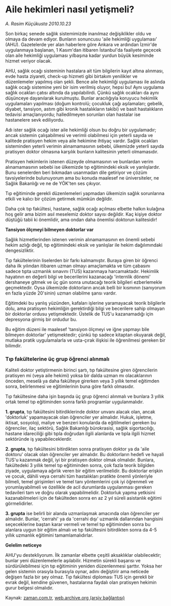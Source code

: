 # Aile hekimleri nasıl yetişmeli?

*A. Rasim Küçükusta 2010.10.23*

<td class="news-spot">
<p>Son birkaç senede sağlık sistemimizde inanılmaz değişiklikler oldu ve olmaya da devam ediyor. Bunların sonuncusu 'aile hekimliği uygulaması' (AHU). Gazetelerde yer alan haberlere göre Ankara ve ardından İzmir'de uygulanmaya başlanan, 1 Kasım'dan itibaren İstanbul'da faaliyete geçecek olan aile hekimliği uygulaması yılbaşına kadar yurdun büyük kesiminde hizmet veriyor olacak.</p>
<p><p>AHU, sağlık ocağı sisteminin hastalara ait tüm bilgilerin kayıt altına alınması, evde hasta ziyareti, check-up hizmeti gibi birtakım yenilikler ve düzenlemeler yapılmış olan şekli. Bence aile hekimliği uygulaması ile aslında sağlık ocağı sistemine yeni bir isim verilmiş oluyor, hepsi bu! Aynı uygulama sağlık ocakları çatısı altında da yapılabilirdi. Çünkü sağlık ocakları da aynı düşünceye dayanılarak kurulmuştu. Bunlar aracılığıyla koruyucu hekimlik uygulamaları yapılması (doğum kontrolü; çocukluk çağı aşılamaları; gebelik, diyabet, tansiyon, astım gibi kronik hastalıkların takibi) ve basit hastalıkların tedavisi amaçlanıyordu; halledilmeyen sorunları olan hastalar ise hastanelere sevk ediliyordu.
<p>Adı ister sağlık ocağı ister aile hekimliği olsun bu doğru bir uygulamadır; ancak sistemin çalışabilmesi ve verimli olabilmesi için yeterli sayıda ve kalitede pratisyen hekim veya aile hekimine ihtiyaç vardır. Sağlık ocakları sisteminden yeterli verimin alınamamasının sebebi, ülkemizde yeterli sayıda pratisyen doktor olmasına karşılık bunların kalitesinin yeterli olmamasıdır.
<p>Pratisyen hekimlerin istenen düzeyde olmamasının ve bunlardan verim alınamamasının sebebi ise ülkemizde tıp eğitimindeki eksik ve yanlışlardır. Bunu senelerden beri bıkmadan usanmadan dile getiriyor ve çözüm tavsiyelerinde bulunuyorum ama bu konuda maalesef ne üniversiteler, ne Sağlık Bakanlığı ve ne de YÖK'ten ses çıkıyor.
<p>Tıp eğitiminde gerekli düzenlemeleri yapmadan ülkemizin sağlık sorunlarına etkili ve kalıcı bir çözüm getirmek mümkün değildir.
<p>Daha çok tıp fakültesi, hastane, sağlık ocağı açılması elbette halkın kulağına hoş gelir ama bizim asıl meselemiz doktor sayısı değildir. Kaç kişiye doktor düştüğü tabii ki önemlidir, ama ondan daha önemlisi doktorun kalitesidir!
<p><b>Tansiyon ölçmeyi bilmeyen doktorlar var</b>
<p>Sağlık hizmetlerinden istenen verimin alınamamasının en önemli sebebi hekim azlığı değil, tıp eğitimindeki eksik ve yanlışlar ile hekim dağılımındaki dengesizliktir.
<p>Tıp fakültelerinin liselerden bir farkı kalmamıştır. Buraya giren bir öğrenci daha ilk yılından itibaren uzman olmayı amaçlamakta ve tüm çabasını sadece tıpta uzmanlık sınavını (TUS) kazanmaya harcamaktadır. Hekimlik hayatının en değerli bilgi ve becerilerini kazanacağı 'internlik dönemi' dershaneye gitmek ve üç gün sonra unutacağı teorik bilgileri ezberlemekle geçmektedir. Oysa ülkemizde doktorların ancak belli bir kısmının (sanıyorum en fazla yüzde 20'sinin) uzman olabilme şansı vardır.
<p>Eğitimdeki bu yanlış yüzünden, kafaları işlerine yaramayacak teorik bilgilerle dolu, ama pratisyen hekimliğin gerektirdiği bilgi ve becerilere sahip olmayan bir doktorlar ordusu yetişmektedir. Üstelik de TUS'u kazanamadığı için depresyona girmiş bir ordudur bu.
<p>Bu eğitim düzeni ile maalesef 'tansiyon ölçmeyi ve iğne yapmayı bile bilmeyen doktorlar' yetişmektedir; çünkü tıp sadece kitaptan okuyarak değil, mutlaka pratik uygulamalarla ve usta-çırak ilişkisi ile öğrenilmesi gereken bir bilimdir.
<p><h3>Tıp fakültelerine üç grup öğrenci alınmalı</h3>
<p>Kaliteli doktor yetiştirmenin birinci şartı, tıp fakültesine giren öğrencilerin pratisyen mi (veya aile hekimi) yoksa bir dalda uzman mı olacaklarının önceden, meselâ ya daha fakülteye girerken veya 3 yıllık temel eğitimden sonra, belirlenmesi ve eğitimlerinin buna göre farklı olmasıdır.
<p>Tıp fakültesine daha işin başında üç grup öğrenci alınmalı ve bunlara 3 yıllık ortak temel tıp eğitiminden sonra farklı programlar uygulanmalıdır.
<p><b>1. grupta</b>, tıp fakültesini bitirdiklerinde doktor unvanı alacak olan, ancak 'doktorluk' yapamayacak olan öğrenciler yer almalıdır. Hukuk, işletme, iktisat, sosyoloji, maliye ve benzeri konularda da eğitilmeleri gereken bu öğrenciler, ilaç sektörü, Sağlık Bakanlığı bürokrasisi, sağlık sigortacılığı, hastane idareciliği gibi tıpla doğrudan ilgili alanlarda ve tıpla ilgili hizmet sektöründe iş yapabileceklerdir.
<p><b>2. grupta</b>, tıp fakültesini bitirdikten sonra pratisyen doktor ya da 'aile doktoru' olacak olan öğrenciler yer almalıdır. Bu doktorların hedefi ve hayali TUS'u kazanmak değil, iyi bir pratisyen doktor olmak olmalıdır. Bunlara, fakültedeki 3 yıllık temel tıp eğitiminden sonra, çok fazla teorik bilgiden ziyade, uygulamaya ağırlık veren bir eğitim verilmelidir. Bu doktorlar erişkin ve çocuk, dâhili veya cerrahi tüm hastalıkları pratikte önemli yönleriyle bilmeli, temel girişimleri ve temel tanı yöntemlerini çok iyi öğrenmeli ve yorumlayabilmeli ve özellikle de acil durumlarda uygulanması gereken tedavileri tam ve doğru olarak yapabilmelidir. Doktorluk yapma yetkisini kazanabilmeleri için de fakülteden sonra en az 2 yıl süreli asistanlık eğitimi görmelidirler.
<p><b>3. grupta</b> ise belirli bir alanda uzmanlaşmak amacında olan öğrenciler yer almalıdır. Bunlar, 'cerrahi' ya da 'cerrahi dışı' uzmanlık dallarından hangisini seçeceklerine baştan karar vermeli ve temel tıp eğitiminden sonra bu alanlara uygun bir eğitim almalı ve tıp fakültesini bitirdikten sonra da 4-5 yıllık uzmanlık eğitimini tamamlamalıdırlar.
<p><b>Gelelim neticeye</b>
<p>AHU'yu destekliyorum. İlk zamanlar elbette çeşitli aksaklıklar olabilecektir; bunlar yeni düzenlemelerle aşılabilir. Hizmetin sürekli başarısı ve sürdürülebilmesi için tıp eğitiminin yeniden düzenlenmesi şarttır. Yoksa her gelen sistemin orasıyla burasıyla oynar, adını değiştirir ama neticede değişen fazla bir şey olmaz. Tıp fakültesi diploması TUS için gerekli bir evrak değil, kendine güvenen, hastalarına faydalı olan pratisyen hekimin gurur belgesi olmalıdır.
<p></p>
<a href="http://web.archive.org/web/20101130220126/mailto:/">
</a></p></p></p></p></p></p></p></p></p></p></p></p></p></p></p></p></p></p></p></td>

Kaynak: [zaman.com.tr](http://zaman.com.tr/yazar.do?yazino=1043579), [web.archive.org (arşiv bağlantısı)](http://web.archive.org/web/20101130220126/http://zaman.com.tr/yazar.do?yazino=1043579)
